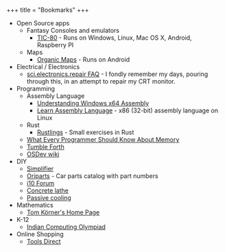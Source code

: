 +++
title = "Bookmarks"
+++

* Open Source apps
  * Fantasy Consoles and emulators
    * [TIC-80](https://tic80.com/) - Runs on Windows, Linux, Mac OS X, Android, Raspberry PI
  * Maps
    * [Organic Maps](https://organicmaps.app/) - Runs on Android
* Electrical / Electronics
  * [sci.electronics.repair FAQ](https://www.repairfaq.org/) - I fondly remember my days, pouring through this, in an attempt to repair my CRT monitor.
* Programming
  * Assembly Language
    * [Understanding Windows x64 Assembly](https://sonictk.github.io/asm_tutorial/)
    * [Learn Assembly Language](https://asmtutor.com/) - x86 (32-bit) assembly language on Linux
  * Rust
    * [Rustlings](https://rustlings.cool/) - Small exercises in Rust
  * [What Every Programmer Should Know About Memory](https://people.freebsd.org/~lstewart/articles/cpumemory.pdf)
  * [Tumble Forth](https://tumbleforth.hardcoded.net/)
  * [OSDev wiki](https://wiki.osdev.org/Main_Page)
* DIY
  * [Simplifier](https://simplifier.neocities.org/)
  * [Oriparts](https://oriparts.com/) - Car parts catalog with part numbers
  * [i10 Forum](https://www.hyundai-forums.com/forums/i10-1st-generation-2007-2014.369/)
  * [Concrete lathe](http://opensourcemachinetools.org/wordpress/)
  * [Passive cooling](https://www.builditsolar.com/Projects/Cooling/passive_cooling.htm)
* Mathematics
  * [Tom Körner's Home Page](https://www.dpmms.cam.ac.uk/~twk/)
* K-12
  * [Indian Computing Olympiad](https://www.iarcs.org.in/inoi/)
* Online Shopping
  * [Tools Direct](https://toolsdirect.in/)
